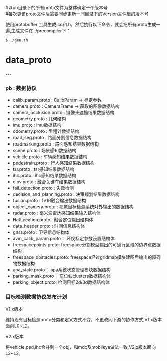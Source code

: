 #以pb目录下的所有proto文件为整体确定一个版本号   
#每次更该proto文件后需要同步更新一同目录下的Version文件里的版本号   

使用protobuffer 工具生成.cc和.h，然后执行以下命令，就会把所有proto生成一遍,生成文件在../precompiler下：   
```
$ ./gen.sh
```

# data_proto
**---**
### pb : 数据协议
+ calib_param.proto : CalibParam -> 标定参数
+ camera.proto : CameraFrame -> 获取的图像数据结构
+ camera_occlusion.proto : 摄像头遮挡结果数据结构
+ geometry.proto : 几何结构
+ imu.proto : imu数据结构
+ odometry.proto : 里程计数据结构
+ road_seg.proto : 路面分割信息数据结构
+ roadmarking.proto : 路面感知结果数据结构
+ scene.proto : 场景感知数据结构
+ vehicle.proto : 车辆感知结果数据结构
+ pedestrain.proto : 行人感知结果数据结构
+ tsr.proto : tsr感知结果数据结构
+ ihc.proto : ihc感知结果数据结构
+ cipv.proto : 融合关键车结果数据结构
+ fail_detection.proto : 失效检测
+ decision_and_planning.proto : 决策规划结果数据结构
+ fusion.proto : 1V1R融合输出数据结构
+ object_camera.proto : 视觉目标检测系统对外输出的数据结构
+ radar.proto : 毫米波雷达感知结果输入结构体
+ HafLocation.proto : 融合定位输出结构体
+ data_header.proto : 时间信息结构体
+ gnss.proto : 卫导信息结构体
+ avm_calib_param.proto： 环视标定参数设置结构体
+ freespacepoints.proto: freespace分割模型输出的可通行区域的边界点数据结构
+ freespace_obstacles.proto: freespace经过gridmap模块建图后输出的障碍物数据结构
+ apa_state.proto： apa系统状态管理模块数据结构
+ parking_mask.proto： 车位线clusters数据结构体
+ parking_object.proto:  检测目标2d/3d数据结构体


### 目标检测数据协议发布计划

V1.x版本

维持现有目标检测proto分类和定义方式不变，不更改同下游的协作方式,V1.x版本面向L0~L2。

V2.x版本

将vehicle,ped,ihc合并到一个obj，和mdc及mobileye做法一致,V2.x版本面向L2~L3。
